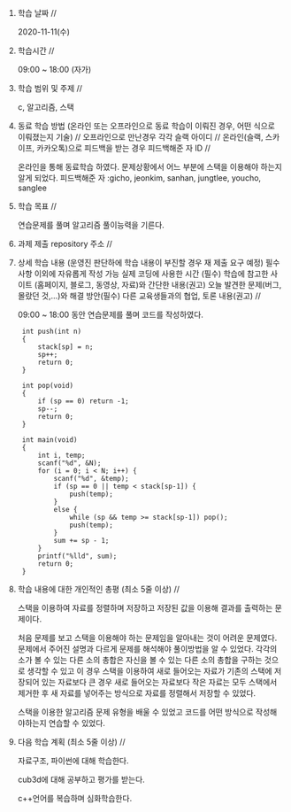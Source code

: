 1. 학습 날짜 // 

    2020-11-11(수)
 
2. 학습시간 // 

    09:00 ~ 18:00 (자가)
    
3. 학습 범위 및 주제 // 
    
    c, 알고리즘, 스택

4. 동료 학습 방법 (온라인 또는 오프라인으로 동료 학습이 이뤄진 경우, 어떤 식으로 이뤄졌는지 기술) // 오프라인으로 만난경우 각각 슬랙 아이디 // 온라인(슬랙, 스카이프, 카카오톡)으로 피드백을 받는 경우 피드백해준 자 ID // 

    온라인을 통해 동료학습 하였다. 문제상황에서 어느 부분에 스택을 이용해야 하는지 알게 되었다. 피드백해준 자 :gicho, jeonkim, sanhan, jungtlee, youcho, sanglee

5. 학습 목표 //

    연습문제를 풀며 알고리즘 풀이능력을 기른다.
    
6. 과제 제출 repository 주소 // 
    
    
    
7. 상세 학습 내용 (운영진 판단하에 학습 내용이 부진할 경우 재 제출 요구 예정) 필수사항 이외에 자유롭게 작성 가능 실제 코딩에 사용한 시간 (필수) 학습에 참고한 사이트 (홈페이지, 블로그, 동영상, 자료)와 간단한 내용(권고) 오늘 발견한 문제(버그, 몰랐던 것,...)와 해결 방안(필수) 다른 교육생들과의 협업, 토론 내용(권고) //
    
    09:00 ~ 18:00 동안 연습문제를 풀며 코드를 작성하였다.
    
        int push(int n)
        {
            stack[sp] = n;
            sp++;
            return 0;
        }

        int pop(void)
        {
            if (sp == 0) return -1;
            sp--;
            return 0;
        }

        int main(void)
        {
            int i, temp;
            scanf("%d", &N);
            for (i = 0; i < N; i++) {
                scanf("%d", &temp);
                if (sp == 0 || temp < stack[sp-1]) {
                    push(temp);
                }
                else {
                    while (sp && temp >= stack[sp-1]) pop();
                    push(temp);
                }
                sum += sp - 1;
            }
            printf("%lld", sum);
            return 0;
        }
    
8. 학습 내용에 대한 개인적인 총평 (최소 5줄 이상) //
    
    스택을 이용하여 자료를 정렬하며 저장하고 저장된 값을 이용해 결과를 출력하는 문제이다. 
    
    처음 문제를 보고 스택을 이용해야 하는 문제임을 알아내는 것이 어려운 문제였다. 문제에서 주어진 설명과 다르게 문제를 해석해야 풀이방법을 알 수 있었다. 각각의 소가 볼 수 있는 다른 소의 총합은 자신을 볼 수 있는 다른 소의 총합을 구하는 것으로 생각할 수 있고 이 경우 스택을 이용하여 새로 들어오는 자료가 기존의 스택에 저장되어 있는 자료보다 큰 경우 새로 들어오는 자료보다 작은 자료는 모두 스택에서 제거한 후 새 자료를 넣어주는 방식으로 자료를 정렬해서 저장할 수 있었다.
    
    스택을 이용한 알고리즘 문제 유형을 배울 수 있었고 코드를 어떤 방식으로 작성해야하는지 연습할 수 있었다.
    
9. 다음 학습 계획 (최소 5줄 이상) // 
    
    자료구조, 파이썬에 대해 학습한다.
    
    cub3d에 대해 공부하고 평가를 받는다.
    
    c++언어를 복습하며 심화학습한다.